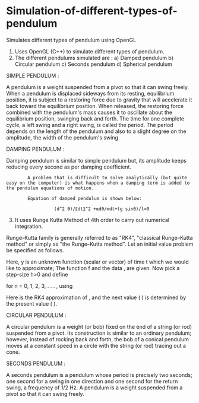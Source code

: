 # Simulation-of-different-types-of-pendulum
Simulates different types of pendulum using OpenGL

1. Uses OpenGL (C++) to simulate different types of pendulum.
2. The different pendulums simulated are :
      a) Damped pendulum
      b) Circular pendulum
      c) Seconds pendulum
      d) Spherical pendulum

SIMPLE PENDULUM :

A pendulum is a weight suspended from a pivot so that it can swing freely. When a pendulum is displaced sideways from its resting, equilibrium position, it is subject to a restoring force due to gravity that will accelerate it back toward the equilibrium position. When released, the restoring force combined with the pendulum's mass causes it to oscillate about the equilibrium position, swinging back and forth. The time for one complete cycle, a left swing and a right swing, is called the period. The period depends on the length of the pendulum and also to a slight degree on the amplitude, the width of the pendulum's swing

DAMPING PENDULUM : 
 
Damping pendulum is similar to simple pendulum but, its amplitude keeps reducing every second as per damping coefficient.

            A problem that is difficult to solve analytically (but quite easy on the computer) is what happens when a damping term is added to the pendulum equations of motion.         
            
            Equation of damped pendulum is shown below:
            
                      (d^2 θ)/〖dt〗^2 +αdθ/mdt+(g sin⁡θ)/l=0

3. It uses Runge Kutta Method of 4th order to carry out numerical integration.

Runge–Kutta family is generally referred to as "RK4", "classical Runge–Kutta method" or simply as "the Runge–Kutta method".
Let an initial value problem be specified as follows.
 
Here, y is an unknown function (scalar or vector) of time t which we would like to approximate; The function f and the data  ,   are given.
Now pick a step-size h>0 and define
 
for n = 0, 1, 2, 3, . . . , using
  
Here   is the RK4 approximation of  , and the next value ( ) is determined by the present value ( ).

CIRCULAR PENDULUM : 

A circular pendulum is a weight (or bob) fixed on the end of a string (or rod) suspended from a pivot. Its construction is similar to an ordinary pendulum; however, instead of rocking back and forth, the bob of a conical pendulum moves at a constant speed in a circle with the string (or rod) tracing out a cone.

SECONDS PENDULUM : 
 
A seconds pendulum is a pendulum whose period is precisely two seconds; one second for a swing in one direction and one second for the return swing, a frequency of 1/2 Hz. A pendulum is a weight suspended from a pivot so that it can swing freely.
 
